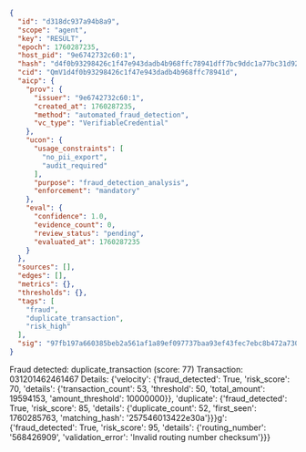 ```json
{
  "id": "d318dc937a94b8a9",
  "scope": "agent",
  "key": "RESULT",
  "epoch": 1760287235,
  "host_pid": "9e6742732c60:1",
  "hash": "d4f0b93298426c1f47e943dadb4b968ffc78941dff7bc9ddc1a77bc31d926517",
  "cid": "QmV1d4f0b93298426c1f47e943dadb4b968ffc78941d",
  "aicp": {
    "prov": {
      "issuer": "9e6742732c60:1",
      "created_at": 1760287235,
      "method": "automated_fraud_detection",
      "vc_type": "VerifiableCredential"
    },
    "ucon": {
      "usage_constraints": [
        "no_pii_export",
        "audit_required"
      ],
      "purpose": "fraud_detection_analysis",
      "enforcement": "mandatory"
    },
    "eval": {
      "confidence": 1.0,
      "evidence_count": 0,
      "review_status": "pending",
      "evaluated_at": 1760287235
    }
  },
  "sources": [],
  "edges": [],
  "metrics": {},
  "thresholds": {},
  "tags": [
    "fraud",
    "duplicate_transaction",
    "risk_high"
  ],
  "sig": "97fb197a660385beb2a561af1a89ef097737baa93ef43fec7ebc8b472a730d8c"
}
```

Fraud detected: duplicate_transaction (score: 77)
Transaction: 031201462461467
Details: {'velocity': {'fraud_detected': True, 'risk_score': 70, 'details': {'transaction_count': 53, 'threshold': 50, 'total_amount': 19594153, 'amount_threshold': 10000000}}, 'duplicate': {'fraud_detected': True, 'risk_score': 85, 'details': {'duplicate_count': 52, 'first_seen': 1760285763, 'matching_hash': '257546013422e30a'}}}g': {'fraud_detected': True, 'risk_score': 95, 'details': {'routing_number': '568426909', 'validation_error': 'Invalid routing number checksum'}}}